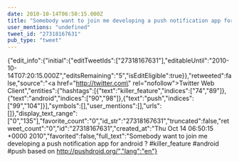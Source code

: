 ```yaml
---
date: 2010-10-14T06:50:15.000Z
title: "Somebody want to join me developing a push notification app for android ? #killer_feature #android #push based on http://pushdroid.org/″"
user_mentions: "undefined"
tweet_id: "27318167631"
pub_type: "tweet"
---
```

{"edit_info":{"initial":{"editTweetIds":["27318167631"],"editableUntil":"2010-10-14T07:20:15.000Z","editsRemaining":"5","isEditEligible":true}},"retweeted":false,"source":"<a href=\"http://twitter.com\" rel=\"nofollow\">Twitter Web Client</a>","entities":{"hashtags":[{"text":"killer_feature","indices":["74","89"]},{"text":"android","indices":["90","98"]},{"text":"push","indices":["99","104"]}],"symbols":[],"user_mentions":[],"urls":[]},"display_text_range":["0","135"],"favorite_count":"0","id_str":"27318167631","truncated":false,"retweet_count":"0","id":"27318167631","created_at":"Thu Oct 14 06:50:15 +0000 2010","favorited":false,"full_text":"Somebody want to join me developing a push notification app for android ? #killer_feature #android #push based on http://pushdroid.org/","lang":"en"}
